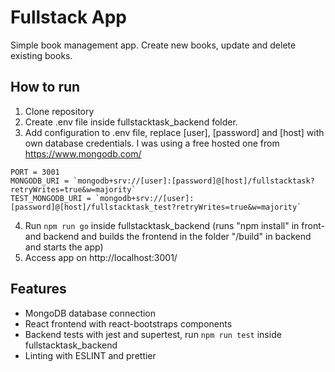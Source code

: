 # Fullstack App
Simple book management app. Create new books, update and delete existing books.

## How to run
1. Clone repository
2. Create .env file inside fullstacktask_backend folder.
3. Add configuration to .env file, replace [user], [password] and [host] with own database credentials. I was using a free hosted one from https://www.mongodb.com/

```
PORT = 3001
MONGODB_URI = `mongodb+srv://[user]:[password]@[host]/fullstacktask?retryWrites=true&w=majority`
TEST_MONGODB_URI = `mongodb+srv://[user]:[password]@[host]/fullstacktask_test?retryWrites=true&w=majority`
```
4. Run `npm run go` inside fullstacktask_backend (runs "npm install" in front- and backend and builds the frontend in the folder "/build" in backend and starts the app)
5. Access app on http://localhost:3001/

## Features
- MongoDB database connection
- React frontend with react-bootstraps components
- Backend tests with jest and supertest, run `npm run test` inside fullstacktask_backend
- Linting with ESLINT and prettier
